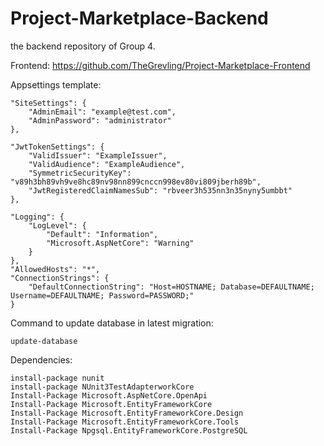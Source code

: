 # Project-Marketplace-Backend
the backend repository of Group 4.


Frontend: https://github.com/TheGrevling/Project-Marketplace-Frontend

Appsettings template:
```
"SiteSettings": {
    "AdminEmail": "example@test.com",
    "AdminPassword": "administrator"
},

"JwtTokenSettings": {
    "ValidIssuer": "ExampleIssuer",
    "ValidAudience": "ExampleAudience",
    "SymmetricSecurityKey": "v89h3bh89vh9ve8hc89nv98nn899cnccn998ev80vi809jberh89b",
    "JwtRegisteredClaimNamesSub": "rbveer3h535nn3n35nyny5umbbt"
},

"Logging": {
    "LogLevel": {
        "Default": "Information",
        "Microsoft.AspNetCore": "Warning"
    }
},
"AllowedHosts": "*",
"ConnectionStrings": {
    "DefaultConnectionString": "Host=HOSTNAME; Database=DEFAULTNAME; Username=DEFAULTNAME; Password=PASSWORD;"
}
```

Command to update database in latest migration:
```
update-database
```

Dependencies:
```
install-package nunit
install-package NUnit3TestAdapterworkCore
Install-Package Microsoft.AspNetCore.OpenApi
Install-Package Microsoft.EntityFrameworkCore
Install-Package Microsoft.EntityFrameworkCore.Design
Install-Package Microsoft.EntityFrameworkCore.Tools
Install-Package Npgsql.EntityFrameworkCore.PostgreSQL
```
